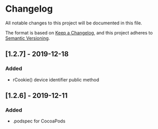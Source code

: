 # Changelog

All notable changes to this project will be documented in this file.

The format is based on [Keep a Changelog](https://keepachangelog.com/en/1.0.0/),
and this project adheres to [Semantic Versioning](https://semver.org/spec/v2.0.0.html).

## [1.2.7] - 2019-12-18

### Added

- rCookie() device identifier public method

## [1.2.6] - 2019-12-11

### Added

- .podspec for CocoaPods

